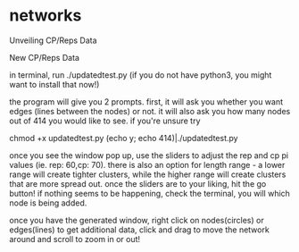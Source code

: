 # networks

Unveiling CP/Reps Data

New CP/Reps Data

in terminal, run ./updatedtest.py (if you do not have python3, you might want to install that now!)

the program will give you 2 prompts. first, it will ask you whether you want edges (lines between the nodes) or not. it will also ask you how many nodes out of 414 you would like to see. if you're unsure try 

chmod +x updatedtest.py 
(echo y; echo 414)|./updatedtest.py

once you see the window pop up, use the sliders to adjust the rep and cp pi values (ie. rep: 60,cp: 70). there is also an option for length range - a lower range will create tighter clusters, while the higher range will create clusters that are more spread out. once the sliders are to your liking, hit the go button! if nothing seems to be happening, check the terminal, you will which node is being added.

once you have the generated window, right click on nodes(circles) or edges(lines) to get additional data, click and drag to move the network around and scroll to zoom in or out! 
